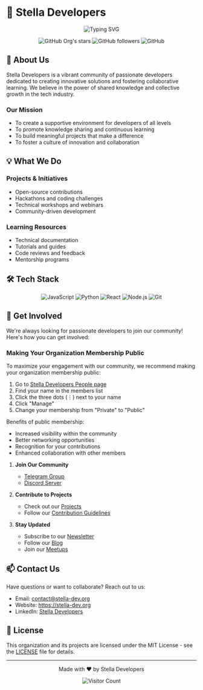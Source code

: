 # 🌟 Stella Developers

<p align="center">
  <img src="https://readme-typing-svg.demolab.com?font=Dancing+Script&weight=800&size=26&duration=3000&pause=500&center=true&random=true&width=970&height=64&lines=Welcome+to+Stella+Developers;Where+Innovation+Meets+Collaboration;Building+the+Future%2C+One+Line+at+a+Time;Join+Us+in+Our+Development+Journey" alt="Typing SVG" />
</p>

<div align="center">
  
  ![GitHub Org's stars](https://img.shields.io/github/stars/stella-developers?style=social)
  ![GitHub followers](https://img.shields.io/github/followers/stella-developers?style=social)
  ![GitHub](https://img.shields.io/github/license/stella-developers/stella-developers)
  
</div>

## 🚀 About Us

Stella Developers is a vibrant community of passionate developers dedicated to creating innovative solutions and fostering collaborative learning. We believe in the power of shared knowledge and collective growth in the tech industry.

### Our Mission
- To create a supportive environment for developers of all levels
- To promote knowledge sharing and continuous learning
- To build meaningful projects that make a difference
- To foster a culture of innovation and collaboration

## 💡 What We Do

### Projects & Initiatives
- Open-source contributions
- Hackathons and coding challenges
- Technical workshops and webinars
- Community-driven development

### Learning Resources
- Technical documentation
- Tutorials and guides
- Code reviews and feedback
- Mentorship programs

## 🛠️ Tech Stack

<div align="center">
  
  ![JavaScript](https://img.shields.io/badge/-JavaScript-F7DF1E?style=flat&logo=javascript&logoColor=black)
  ![Python](https://img.shields.io/badge/-Python-3776AB?style=flat&logo=python&logoColor=white)
  ![React](https://img.shields.io/badge/-React-61DAFB?style=flat&logo=react&logoColor=black)
  ![Node.js](https://img.shields.io/badge/-Node.js-339933?style=flat&logo=node.js&logoColor=white)
  ![Git](https://img.shields.io/badge/-Git-F05032?style=flat&logo=git&logoColor=white)
  
</div>

## 🤝 Get Involved

We're always looking for passionate developers to join our community! Here's how you can get involved:

### Making Your Organization Membership Public
To maximize your engagement with our community, we recommend making your organization membership public:

1. Go to [Stella Developers People page](https://github.com/orgs/Stella-developers/people)
2. Find your name in the members list
3. Click the three dots (⋮) next to your name
4. Click "Manage"
5. Change your membership from "Private" to "Public"

Benefits of public membership:
- Increased visibility within the community
- Better networking opportunities
- Recognition for your contributions
- Enhanced collaboration with other members

1. **Join Our Community**
   - [Telegram Group](https://t.me/DevCollab)
   - [Discord Server](https://discord.gg/huYgwCPeeP)

2. **Contribute to Projects**
   - Check out our [Projects](https://github.com/stella-developers/projects)
   - Follow our [Contribution Guidelines](CONTRIBUTING.md)

3. **Stay Updated**
   - Subscribe to our [Newsletter](https://stella-dev.substack.com)
   - Follow our [Blog](https://stellaray777.medium.com/)
   - Join our [Meetups](https://meetup.com/stella-developers)

## 📫 Contact Us

Have questions or want to collaborate? Reach out to us:

- Email: contact@stella-dev.org
- Website: https://stella-dev.org
- LinkedIn: [Stella Developers](https://linkedin.com/company/stella-developers)

## 📜 License

This organization and its projects are licensed under the MIT License - see the [LICENSE](LICENSE) file for details.

---

<div align="center">
  
  Made with ❤️ by Stella Developers
  
  ![Visitor Count](https://profile-counter.glitch.me/stella-developers/count.svg)
  
</div>
